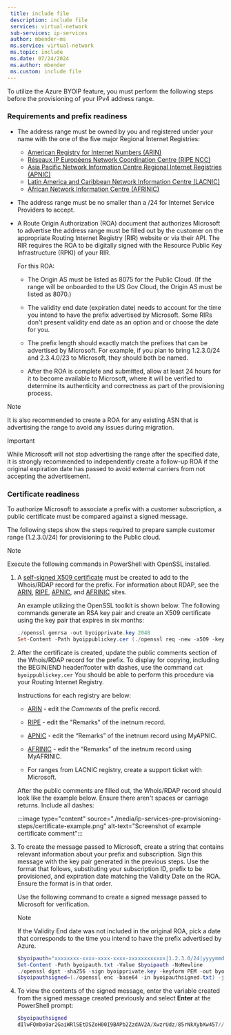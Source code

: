 ```yaml
---
 title: include file
 description: include file
 services: virtual-network
 sub-services: ip-services
 author: mbender-ms
 ms.service: virtual-network
 ms.topic: include
 ms.date: 07/24/2024
 ms.author: mbender
 ms.custom: include file
---
```


To utilize the Azure BYOIP feature, you must perform the following steps before the provisioning of your IPv4 address range.

### Requirements and prefix readiness

* The address range must be owned by you and registered under your name with the one of the five major Regional Internet Registries:
    * [American Registry for Internet Numbers (ARIN)](https://www.arin.net/)
    * [Réseaux IP Européens Network Coordination Centre (RIPE NCC)](https://www.ripe.net/)
    * [Asia Pacific Network Information Centre Regional Internet Registries (APNIC)](https://www.apnic.net/)
    * [Latin America and Caribbean Network Information Centre (LACNIC)](https://www.lacnic.net/)
    * [African Network Information Centre (AFRINIC)](https://afrinic.net/)

* The address range must be no smaller than a /24 for Internet Service Providers to accept.

* A Route Origin Authorization (ROA) document that authorizes Microsoft to advertise the address range must be filled out by the customer on the appropriate Routing Internet Registry (RIR) website or via their API. The RIR requires the ROA to be digitally signed with the Resource Public Key Infrastructure (RPKI) of your RIR.
    
    For this ROA:
        
    * The Origin AS must be listed as 8075 for the Public Cloud. (If the range will be onboarded to the US Gov Cloud, the Origin AS must be listed as 8070.)
    
    * The validity end date (expiration date) needs to account for the time you intend to have the prefix advertised by Microsoft. Some RIRs don't present validity end date as an option and or choose the date for you.
    
    * The prefix length should exactly match the prefixes that can be advertised by Microsoft. For example, if you plan to bring 1.2.3.0/24 and 2.3.4.0/23 to Microsoft, they should both be named.
  
    * After the ROA is complete and submitted, allow at least 24 hours for it to become available to Microsoft, where it will be verified to determine its authenticity and correctness as part of the provisioning process.

> [!NOTE]
> It is also recommended to create a ROA for any existing ASN that is advertising the range to avoid any issues during migration.

> [!IMPORTANT]
> While Microsoft will not stop advertising the range after the specified date,  it is strongly recommended to independently create a follow-up ROA if the original expiration date has passed to avoid external carriers from not accepting the advertisement.

### Certificate readiness

To authorize Microsoft to associate a prefix with a customer subscription, a public certificate must be compared against a signed message. 

The following steps show the steps required to prepare sample customer range (1.2.3.0/24) for provisioning to the Public cloud.

> [!NOTE]
> Execute the following commands in PowerShell with OpenSSL installed.  

    
1. A [self-signed X509 certificate](https://en.wikipedia.org/wiki/Self-signed_certificate) must be created to add to the Whois/RDAP record for the prefix. For information about RDAP, see the [ARIN](https://www.arin.net/resources/registry/whois/rdap/), [RIPE](https://www.ripe.net/manage-ips-and-asns/db/registration-data-access-protocol-rdap), [APNIC](https://www.apnic.net/about-apnic/whois_search/about/rdap/), and [AFRINIC](https://www.afrinic.net/whois/rdap) sites. 

    An example utilizing the OpenSSL toolkit is shown below.  The following commands generate an RSA key pair and create an X509 certificate using the key pair that expires in six months:
    
    ```powershell
    ./openssl genrsa -out byoipprivate.key 2048
    Set-Content -Path byoippublickey.cer (./openssl req -new -x509 -key byoipprivate.key -days 180) -NoNewline
    ```
   
2. After the certificate is created, update the public comments section of the Whois/RDAP record for the prefix. To display for copying, including the BEGIN/END header/footer with dashes, use the command `cat byoippublickey.cer` You should be able to perform this procedure via your Routing Internet Registry.  

    Instructions for each registry are below:
  
    * [ARIN](https://www.arin.net/resources/registry/manage/netmod/) - edit the *Comments* of the prefix record.
    
    * [RIPE](https://www.ripe.net/manage-ips-and-asns/db/support/updating-the-ripe-database) - edit the "Remarks" of the inetnum record.
    
    * [APNIC](https://www.apnic.net/manage-ip/using-whois/updating-whois/) - edit the “Remarks” of the inetnum record using MyAPNIC.
    
    * [AFRINIC](https://afrinic.net/support/my-afrinic-net) - edit the “Remarks” of the inetnum record using MyAFRINIC.
    
    * For ranges from LACNIC registry, create a support ticket with Microsoft.
     
    After the public comments are filled out, the Whois/RDAP record should look like the example below. Ensure there aren't spaces or carriage returns. Include all dashes:
 
    :::image type="content" source="./media/ip-services-pre-provisioning-steps/certificate-example.png" alt-text="Screenshot of example certificate comment":::
    
3. To create the message passed to Microsoft, create a string that contains relevant information about your prefix and subscription. Sign this message with the key pair generated in the previous steps. Use the format that follows, substituting your subscription ID, prefix to be provisioned, and expiration date matching the Validity Date on the ROA. Ensure the format is in that order. 

    Use the following command to create a signed message passed to Microsoft for verification.  
   
    > [!NOTE]
    > If the Validity End date was not included in the original ROA, pick a date that corresponds to the time you intend to have the prefix advertised by Azure.
 
    ```powershell
    $byoipauth="xxxxxxxx-xxxx-xxxx-xxxx-xxxxxxxxxxxx|1.2.3.0/24|yyyymmdd"
    Set-Content -Path byoipauth.txt -Value $byoipauth -NoNewline
    ./openssl dgst -sha256 -sign byoipprivate.key -keyform PEM -out byoipauthsigned.txt byoipauth.txt
    $byoipauthsigned=(./openssl enc -base64 -in byoipauthsigned.txt) -join ''
    ```

4. To view the contents of the signed message, enter the variable created from the signed message created previously and select **Enter** at the PowerShell prompt:

    ```powershell
    $byoipauthsigned
    dIlwFQmbo9ar2GaiWRlSEtDSZoH00I9BAPb2ZzdAV2A/XwzrUdz/85rNkXybXw457//gHNNB977CQvqtFxqqtDaiZd9bngZKYfjd203pLYRZ4GFJnQFsMPFSeePa8jIFwGJk6JV4reFqq0bglJ3955dVz0v09aDVqjj5UJx2l3gmyJEeU7PXv4wF2Fnk64T13NESMeQk0V+IaEOt1zXgA+0dTdTLr+ab56pR0RZIvDD+UKJ7rVE7nMlergLQdpCx1FoCTm/quY3aiSxndEw7aQDW15+rSpy+yxV1iCFIrUa/4WHQqP4LtNs3FATvLKbT4dBcBLpDhiMR+j9MgiJymA==
    ```